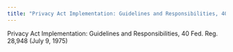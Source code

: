 ```yaml
---
title: "Privacy Act Implementation: Guidelines and Responsibilities, 40 Fed. Reg. 28,948"
---
```

Privacy Act Implementation: Guidelines and Responsibilities, 40 Fed. Reg. 28,948 (July 9, 1975)
